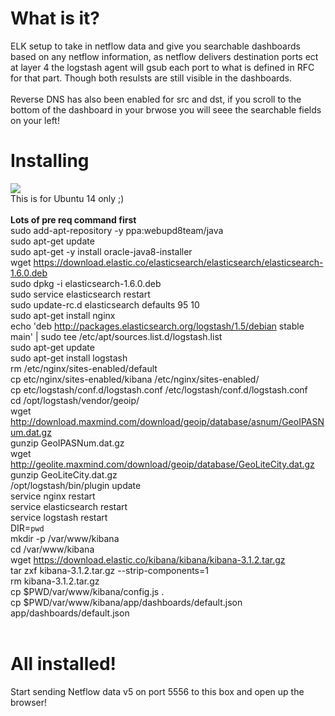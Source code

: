 # What is it?

ELK setup to take in netflow data and give you searchable dashboards based on any netflow information, as netflow delivers destination ports ect at layer 4 the logstash agent will gsub each port to what is defined in RFC for that part. Though both resulsts are still visible in the dashboards.
<br><br>
Reverse DNS has also been enabled for src and dst, if you scroll to the bottom of the dashboard in your brwose you will seee the searchable fields on your left!

# Installing<br>
<img src="http://s17.postimg.org/ahm4nejpa/Screen_Shot_2015_06_21_at_6_42_15_am.jpg"><br>
This is for Ubuntu 14 only ;)
<br>
<br><b>Lots of pre req command first</b>
<br>sudo add-apt-repository -y ppa:webupd8team/java
<br>sudo apt-get update
<br>sudo apt-get -y install oracle-java8-installer
<br>wget https://download.elastic.co/elasticsearch/elasticsearch/elasticsearch-1.6.0.deb
<br>sudo dpkg -i elasticsearch-1.6.0.deb
<br>sudo service elasticsearch restart
<br>sudo update-rc.d elasticsearch defaults 95 10
<br>sudo apt-get install nginx
<br>echo 'deb http://packages.elasticsearch.org/logstash/1.5/debian stable main' | sudo tee /etc/apt/sources.list.d/logstash.list
<br>sudo apt-get update
<br>sudo apt-get install logstash
<br>rm /etc/nginx/sites-enabled/default
<br>cp etc/nginx/sites-enabled/kibana /etc/nginx/sites-enabled/
<br>cp etc/logstash/conf.d/logstash.conf /etc/logstash/conf.d/logstash.conf
<br>
cd /opt/logstash/vendor/geoip/
<br>
wget http://download.maxmind.com/download/geoip/database/asnum/GeoIPASNum.dat.gz
<br>
gunzip GeoIPASNum.dat.gz
<br>
wget http://geolite.maxmind.com/download/geoip/database/GeoLiteCity.dat.gz
<br>
gunzip GeoLiteCity.dat.gz
<br>
/opt/logstash/bin/plugin update
<br>service nginx restart
<br>service elasticsearch restart
<br>service logstash restart
<br>DIR=`pwd`
<br>mkdir -p /var/www/kibana
<br>cd /var/www/kibana
<br>wget https://download.elastic.co/kibana/kibana/kibana-3.1.2.tar.gz
<br>tar zxf kibana-3.1.2.tar.gz --strip-components=1
<br>rm kibana-3.1.2.tar.gz
<br>cp $PWD/var/www/kibana/config.js .
<br>cp $PWD/var/www/kibana/app/dashboards/default.json app/dashboards/default.json
<br><br>
# All installed!
Start sending Netflow data v5 on port 5556 to this box and open up the browser!


